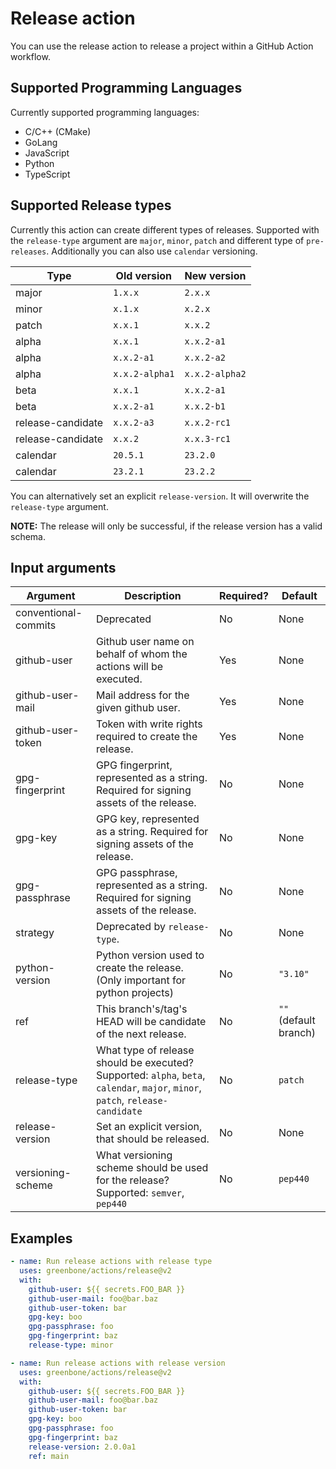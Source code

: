 # Release action

You can use the release action to release a project within a GitHub Action workflow.

## Supported Programming Languages

Currently supported programming languages:
* C/C++ (CMake)
* GoLang
* JavaScript
* Python
* TypeScript

## Supported Release types

Currently this action can create different types of releases.
Supported with the `release-type` argument are `major`, `minor`, `patch` and different type of `pre-releases`. Additionally you can also use `calendar` versioning.

| Type              | Old version      | New version      |
|-------------------|------------------|------------------|
| major             |      `1.x.x`     |      `2.x.x`     |
| minor             |      `x.1.x`     |      `x.2.x`     |
| patch             |      `x.x.1`     |      `x.x.2`     |
| alpha             |      `x.x.1`     |   `x.x.2-a1`     |
| alpha             |   `x.x.2-a1`     |   `x.x.2-a2`     |
| alpha             |   `x.x.2-alpha1` |   `x.x.2-alpha2` |
| beta              |      `x.x.1`     |   `x.x.2-a1`     |
| beta              |   `x.x.2-a1`     |   `x.x.2-b1`     |
| release-candidate |   `x.x.2-a3`     |  `x.x.2-rc1`     |
| release-candidate |      `x.x.2`     |  `x.x.3-rc1`     |
| calendar          |     `20.5.1`     |     `23.2.0`     |
| calendar          |     `23.2.1`     |     `23.2.2`     |

You can alternatively set an explicit `release-version`. It will overwrite the `release-type` argument.

**NOTE:** The release will only be successful, if the release version has a valid schema.

## Input arguments

| Argument             | Description                                                                                                                     | Required? | Default               |
|----------------------|---------------------------------------------------------------------------------------------------------------------------------|-----------|-----------------------|
| conventional-commits | Deprecated                                                                                                                      | No        | None                  |
| github-user          | Github user name on behalf of whom the actions will be executed.                                                                | Yes       | None                  |
| github-user-mail     | Mail address for the given github user.                                                                                         | Yes       | None                  |
| github-user-token    | Token with write rights required to create the release.                                                                         | Yes       | None                  |
| gpg-fingerprint      | GPG fingerprint, represented as a string. Required for signing assets of the release.                                           | No        | None                  |
| gpg-key              | GPG key, represented as a string. Required for signing assets of the release.                                                   | No        | None                  |
| gpg-passphrase       | GPG passphrase, represented as a string. Required for signing assets of the release.                                            | No        | None                  |
| strategy             | Deprecated by `release-type`.                                                                                                   | No        | None                  |
| python-version       | Python version used to create the release. (Only important for python projects)                                                 | No        | `"3.10"`              |
| ref                  | This branch's/tag's HEAD will be candidate of the next release.                                                                 | No        | `""` (default branch) |
| release-type         | What type of release should be executed? Supported: `alpha`, `beta`, `calendar`, `major`, `minor`, `patch`, `release-candidate` | No        | `patch`               |
| release-version      | Set an explicit version, that should be released.                                                                               | No        | None                  |
| versioning-scheme    | What versioning scheme should be used for the release? Supported: `semver`, `pep440`                                            | No        | `pep440`              |


## Examples

```yml
- name: Run release actions with release type
  uses: greenbone/actions/release@v2
  with:
    github-user: ${{ secrets.FOO_BAR }}
    github-user-mail: foo@bar.baz
    github-user-token: bar
    gpg-key: boo
    gpg-passphrase: foo
    gpg-fingerprint: baz
    release-type: minor
```

```yml
- name: Run release actions with release version
  uses: greenbone/actions/release@v2
  with:
    github-user: ${{ secrets.FOO_BAR }}
    github-user-mail: foo@bar.baz
    github-user-token: bar
    gpg-key: boo
    gpg-passphrase: foo
    gpg-fingerprint: baz
    release-version: 2.0.0a1
    ref: main
```